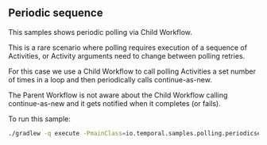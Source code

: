 ## Periodic sequence

This samples shows periodic polling via Child Workflow. 

This is a rare scenario where polling requires execution of a sequence of Activities, or Activity arguments need to change between polling retries.

For this case we use a Child Workflow to call polling Activities a set number of times in a loop and then periodically calls continue-as-new. 

The Parent Workflow is not aware about the Child Workflow calling continue-as-new and it gets notified when it completes (or fails). 

To run this sample:
```bash
./gradlew -q execute -PmainClass=io.temporal.samples.polling.periodicsequence.PeriodicPollingStarter
```
